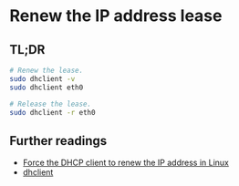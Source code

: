 # Renew the IP address lease

## TL;DR

```sh
# Renew the lease.
sudo dhclient -v
sudo dhclient eth0

# Release the lease.
sudo dhclient -r eth0
```

## Further readings

- [Force the DHCP client to renew the IP address in Linux]
- [dhclient]

<!-- internal references -->
[dhclient]: dhclient.md

<!-- external references -->
[force the dhcp client to renew the ip address in linux]: https://www.cyberciti.biz/faq/howto-linux-renew-dhcp-client-ip-address/
